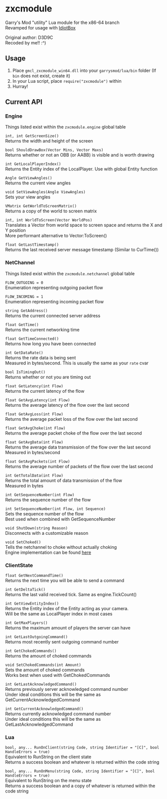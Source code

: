 # zxcmodule

Garry's Mod "utility" Lua module for the x86-64 branch \
Revamped for usage with [IdiotBox](https://github.com/bhozz01/IdiotBox)

Original author: D3D9C \
Recoded by me!! :^)

## Usage

1. Place `gmcl_zxcmodule_win64.dll` into your `garrysmod/lua/bin` folder (If `bin` does not exist, create it)
2. In your Lua script, place `require("zxcmodule")` within
3. Hurray!

## Current API

### Engine

Things listed exist within the `zxcmodule.engine` global table

`int, int GetScreenSize()` \
Returns the width and height of the screen

`bool ShouldDrawBox(Vector Mins, Vector Maxs)` \
Returns whether or not an OBB (or AABB) is visible and is worth drawing

`int GetLocalPlayerIndex()` \
Returns the Entity index of the LocalPlayer. Use with global Entity function

`Angle GetViewAngles()` \
Returns the current view angles

`void SetViewAngles(Angle ViewAngles)` \
Sets your view angles

`VMatrix GetWorldToScreenMatrix()` \
Returns a copy of the world to screen matrix

`int, int WorldToScreen(Vector WorldPos)` \
Translates a Vector from world space to screen space and returns the X and Y position \
More performant alternative to Vector:ToScreen()

`float GetLastTimestamp()` \
Returns the last received server message timestamp (Similar to CurTime())

### NetChannel

Things listed exist within the `zxcmodule.netchannel` global table

`FLOW_OUTGOING = 0` \
Enumeration representing outgoing packet flow

`FLOW_INCOMING = 1` \
Enumeration representing incoming packet flow

`string GetAddress()` \
Returns the current connected server address

`float GetTime()` \
Returns the current networking time

`float GetTimeConnected()` \
Returns how long you have been connected

`int GetDataRate()` \
Returns the rate data is being sent \
Measured in bytes/second. This is usually the same as your `rate` cvar

`bool IsTimingOut()` \
Returns whether or not you are timing out

`float GetLatency(int Flow)` \
Returns the current latency of the flow

`float GetAvgLatency(int Flow)` \
Returns the average latency of the flow over the last second

`float GetAvgLoss(int Flow)` \
Returns the average packet loss of the flow over the last second

`float GetAvgChoke(int Flow)` \
Returns the average packet choke of the flow over the last second

`float GetAvgData(int Flow)` \
Returns the average data transmission of the flow over the last second \
Measured in bytes/second

`float GetAvgPackets(int Flow)` \
Returns the average number of packets of the flow over the last second

`int GetTotalData(int Flow)` \
Returns the total amount of data transmission of the flow \
Measured in bytes

`int GetSequenceNumber(int Flow)` \
Returns the sequence number of the flow

`int SetSequenceNumber(int Flow, int Sequence)` \
Sets the sequence number of the flow \
Best used when combined with GetSequenceNumber

`void ShutDown(string Reason)` \
Disconnects with a customizable reason

`void SetChoked()` \
Tells the netchannel to choke without actually choking \
Engine implementation can be found [here](https://github.com/lua9520/source-engine-2018-hl2_src/blob/master/engine/net_chan.cpp#L954)

### ClientState

`float GetNextCommandTime()` \
Returns the next time you will be able to send a command

`int GetDeltaTick()` \
Returns the last valid received tick. Same as engine.TickCount()

`int GetViewEntityIndex()` \
Returns the Entity index of the Entity acting as your camera. \
Will be the same as LocalPlayer index in most cases

`int GetMaxPlayers()` \
Returns the maximum amount of players the server can have

`int GetLastOutgoingCommand()` \
Returns most recently sent outgoing command number

`int GetChokedCommands()` \
Returns the amount of choked commands

`void SetChokedCommands(int Amount)` \
Sets the amount of choked commands \
Works best when used with GetChokedCommands

`int GetLastAcknowledgedCommand()` \
Returns previously server acknowledged command number \
Under ideal conditions this will be the same as GetCurrentAcknowledgedCommand

`int GetCurrentAcknowledgedCommand()` \
Returns currently acknowledged command number \
Under ideal conditions this will be the same as GetLastAcknowledgedCommand

### Lua

`bool, any... RunOnClient(string Code, string Identifier = "[C]", bool HandleErrors = true)` \
Equivalent to RunString on the client state \
Returns a success boolean and whatever is returned within the code string

`bool, any... RunOnMenu(string Code, string Identifier = "[C]", bool HandleErrors = true)` \
Equivalent to RunString on the menu state \
Returns a success boolean and a copy of whatever is returned within the code string
